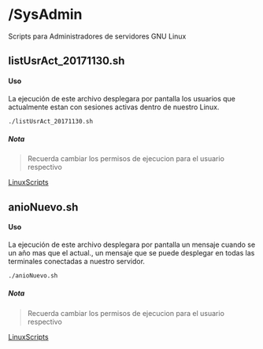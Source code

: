 # /SysAdmin
Scripts para Administradores de servidores GNU Linux

## listUsrAct_20171130.sh


#### Uso

La ejecución de este archivo desplegara por pantalla los usuarios que actualmente estan con sesiones activas dentro de nuestro Linux.

```sh
./listUsrAct_20171130.sh
```


##### Nota

>Recuerda cambiar los permisos de ejecucion para el usuario respectivo

[LinuxScripts](https://github.com/ibrito/LinuxScripts)

## anioNuevo.sh


#### Uso

La ejecución de este archivo desplegara por pantalla un mensaje cuando se un año mas que el actual., un mensaje que se puede desplegar en todas las terminales conectadas a nuestro servidor.

```sh
./anioNuevo.sh
```


##### Nota

>Recuerda cambiar los permisos de ejecucion para el usuario respectivo

[LinuxScripts](https://github.com/ibrito/LinuxScripts)

